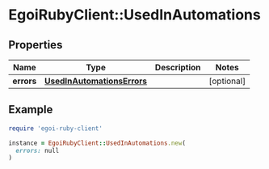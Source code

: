 # EgoiRubyClient::UsedInAutomations

## Properties

| Name | Type | Description | Notes |
| ---- | ---- | ----------- | ----- |
| **errors** | [**UsedInAutomationsErrors**](UsedInAutomationsErrors.md) |  | [optional] |

## Example

```ruby
require 'egoi-ruby-client'

instance = EgoiRubyClient::UsedInAutomations.new(
  errors: null
)
```

